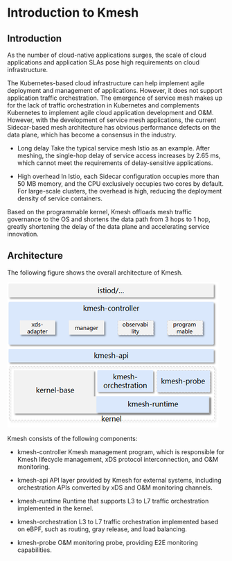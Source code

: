 # Introduction to Kmesh

## Introduction

As the number of cloud-native applications surges, the scale of cloud applications and application SLAs pose high requirements on cloud infrastructure.

The Kubernetes-based cloud infrastructure can help implement agile deployment and management of applications. However, it does not support application traffic orchestration. The emergence of service mesh makes up for the lack of traffic orchestration in Kubernetes and complements Kubernetes to implement agile cloud application development and O&M. However, with the development of service mesh applications, the current Sidecar-based mesh architecture has obvious performance defects on the data plane, which has become a consensus in the industry.

* Long delay
    Take the typical service mesh Istio as an example. After meshing, the single-hop delay of service access increases by 2.65 ms, which cannot meet the requirements of delay-sensitive applications.

* High overhead
    In Istio, each Sidecar configuration occupies more than 50 MB memory, and the CPU exclusively occupies two cores by default. For large-scale clusters, the overhead is high, reducing the deployment density of service containers.

Based on the programmable kernel, Kmesh offloads mesh traffic governance to the OS and shortens the data path from 3 hops to 1 hop, greatly shortening the delay of the data plane and accelerating service innovation.

## Architecture

The following figure shows the overall architecture of Kmesh.

![](./figures/kmesh-arch.png)

Kmesh consists of the following components:

* kmesh-controller
    Kmesh management program, which is responsible for Kmesh lifecycle management, xDS protocol interconnection, and O&M monitoring.

* kmesh-api
    API layer provided by Kmesh for external systems, including orchestration APIs converted by xDS and O&M monitoring channels.

* kmesh-runtime
    Runtime that supports L3 to L7 traffic orchestration implemented in the kernel.

* kmesh-orchestration
    L3 to L7 traffic orchestration implemented based on eBPF, such as routing, gray release, and load balancing.

* kmesh-probe
    O&M monitoring probe, providing E2E monitoring capabilities.

